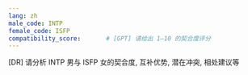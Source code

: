 ```yaml
---
lang: zh
male_code: INTP
female_code: ISFP
compatibility_score:       # [GPT] 请给出 1–10 的契合度评分
---
```


[DR] 请分析 INTP 男与 ISFP 女的契合度, 互补优势, 潜在冲突, 相处建议等


